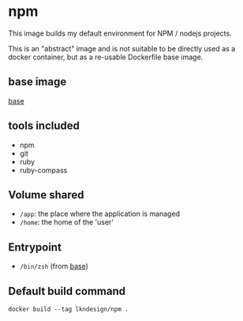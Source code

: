 npm
===

This image builds my default environment for NPM / nodejs projects.

This is an "abstract" image and is not suitable to be directly used as a docker container, but as a re-usable Dockerfile base image.

base image
----------

[base](../docker-base/)

tools included
--------------

  - npm
  - git
  - ruby
  - ruby-compass

Volume shared
-------------
  - `/app`: the place where the application is managed
  - `/home`: the home of the 'user'

Entrypoint
----------
  - `/bin/zsh` (from [base](../docker-base))

Default build command
---------------------

```
docker build --tag lkndesign/npm .
```
